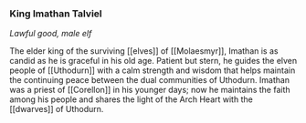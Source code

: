 ### King Imathan Talviel

_Lawful good, male elf_

The elder king of the surviving [[elves]] of [[Molaesmyr]], Imathan is as candid as he is graceful in his old age. Patient but stern, he guides the elven people of [[Uthodurn]] with a calm strength and wisdom that helps maintain the continuing peace between the dual communities of Uthodurn. Imathan was a priest of [[Corellon]] in his younger days; now he maintains the faith among his people and shares the light of the Arch Heart with the [[dwarves]] of Uthodurn.